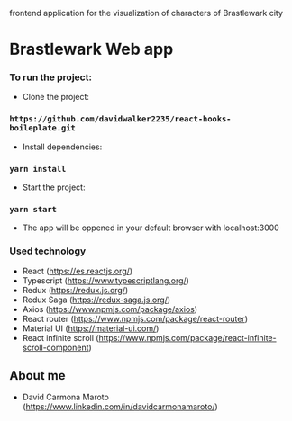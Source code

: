 frontend application for the visualization of characters of Brastlewark city

# Brastlewark Web app

### To run the project:

* Clone the project:

### `https://github.com/davidwalker2235/react-hooks-boileplate.git`

* Install dependencies:

### `yarn install`

* Start the project:

### `yarn start`

* The app will be oppened in your default browser with localhost:3000

### Used technology


* React (https://es.reactjs.org/)
* Typescript (https://www.typescriptlang.org/)
* Redux (https://redux.js.org/)
* Redux Saga (https://redux-saga.js.org/)
* Axios (https://www.npmjs.com/package/axios)
* React router (https://www.npmjs.com/package/react-router)
* Material UI (https://material-ui.com/)
* React infinite scroll (https://www.npmjs.com/package/react-infinite-scroll-component)

## About me

* David Carmona Maroto (https://www.linkedin.com/in/davidcarmonamaroto/)
